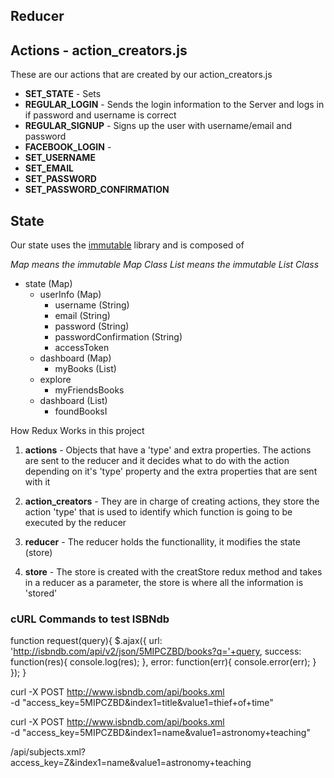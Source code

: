 
## Reducer


## Actions - action_creators.js

These are our actions that are created by our action_creators.js

* **SET_STATE** - Sets
* **REGULAR_LOGIN** - Sends the login information to the Server and logs in if password and username is correct
* **REGULAR_SIGNUP** - Signs up the user with username/email and password
* **FACEBOOK_LOGIN** - 
* **SET_USERNAME**
* **SET_EMAIL**
* **SET_PASSWORD**
* **SET_PASSWORD_CONFIRMATION**

## State

Our state uses the [immutable](https://facebook.github.io/immutable-js/) library and is composed of

_Map means the immutable Map Class_
_List means the immutable List Class_

* state (Map)
  * userInfo (Map)
    * username (String)
    * email (String)
    * password (String)
    * passwordConfirmation (String)
    * accessToken
  * dashboard (Map)
    * myBooks (List)
  * explore
    * myFriendsBooks
  * dashboard (List)
    * foundBooksI

How Redux Works in this project

1. **actions** - Objects that have a 'type' and extra properties. The actions are sent to the reducer and it decides what to do with the action depending on it's 'type' property and the extra properties that are sent with it

2. **action_creators** - They are in charge of creating actions, they store the action 'type' that is used to identify which function is going to be executed by the reducer

3. **reducer** - The reducer holds the functionallity, it modifies the state (store)

4. **store** - The store is created with the creatStore redux method  and takes in a reducer as a parameter, the store is where all the information is 'stored'

### cURL Commands to test ISBNdb

function request(query){
  $.ajax({
    url: 'http://isbndb.com/api/v2/json/5MIPCZBD/books?q='+query,
    success: function(res){
      console.log(res);
    },
    error: function(err){
      console.error(err);
    }
  });
}


curl -X POST http://www.isbndb.com/api/books.xml  \
-d "access_key=5MIPCZBD&index1=title&value1=thief+of+time"


curl -X POST http://www.isbndb.com/api/books.xml  \
-d "access_key=5MIPCZBD&index1=name&value1=astronomy+teaching"


/api/subjects.xml?access_key=Z&index1=name&value1=astronomy+teaching

